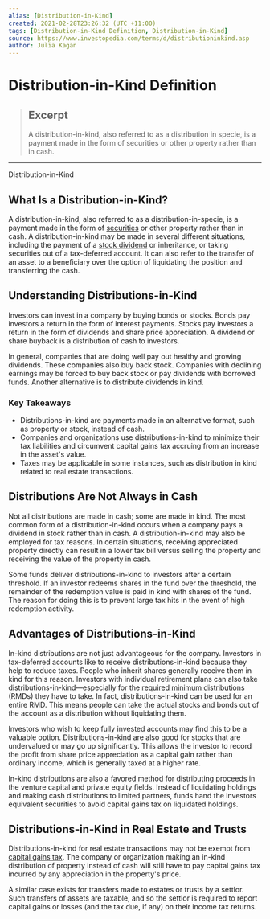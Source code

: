 ```yaml
---
alias: [Distribution-in-Kind]
created: 2021-02-28T23:26:32 (UTC +11:00)
tags: [Distribution-in-Kind Definition, Distribution-in-Kind]
source: https://www.investopedia.com/terms/d/distributioninkind.asp
author: Julia Kagan
---
```


# Distribution-in-Kind Definition

> ## Excerpt
> A distribution-in-kind, also referred to as a distribution in specie, is a payment made in the form of securities or other property rather than in cash.

---

Distribution-in-Kind
## What Is a Distribution-in-Kind?

A distribution-in-kind, also referred to as a distribution-in-specie, is a payment made in the form of [securities](https://www.investopedia.com/terms/s/security.asp) or other property rather than in cash. A distribution-in-kind may be made in several different situations, including the payment of a [stock dividend](https://www.investopedia.com/terms/s/stockdividend.asp) or inheritance, or taking securities out of a tax-deferred account. It can also refer to the transfer of an asset to a beneficiary over the option of liquidating the position and transferring the cash.

## Understanding Distributions-in-Kind

Investors can invest in a company by buying bonds or stocks. Bonds pay investors a return in the form of interest payments. Stocks pay investors a return in the form of dividends and share price appreciation. A dividend or share buyback is a distribution of cash to investors.

In general, companies that are doing well pay out healthy and growing dividends. These companies also buy back stock. Companies with declining earnings may be forced to buy back stock or pay dividends with borrowed funds. Another alternative is to distribute dividends in kind.

### Key Takeaways

-   Distributions-in-kind are payments made in an alternative format, such as property or stock, instead of cash.
-   Companies and organizations use distributions-in-kind to minimize their tax liabilities and circumvent capital gains tax accruing from an increase in the asset's value.
-   Taxes may be applicable in some instances, such as distribution in kind related to real estate transactions.

## Distributions Are Not Always in Cash

Not all distributions are made in cash; some are made in kind. The most common form of a distribution-in-kind occurs when a company pays a dividend in stock rather than in cash. A distribution-in-kind may also be employed for tax reasons. In certain situations, receiving appreciated property directly can result in a lower tax bill versus selling the property and receiving the value of the property in cash.

Some funds deliver distributions-in-kind to investors after a certain threshold. If an investor redeems shares in the fund over the threshold, the remainder of the redemption value is paid in kind with shares of the fund. The reason for doing this is to prevent large tax hits in the event of high redemption activity.

## Advantages of Distributions-in-Kind

In-kind distributions are not just advantageous for the company. Investors in tax-deferred accounts like to receive distributions-in-kind because they help to reduce taxes. People who inherit shares generally receive them in kind for this reason. Investors with individual retirement plans can also take distributions-in-kind—especially for the [required minimum distributions](https://www.investopedia.com/terms/r/requiredminimumdistribution.asp) (RMDs) they have to take. In fact, distributions-in-kind can be used for an entire RMD. This means people can take the actual stocks and bonds out of the account as a distribution without liquidating them.

Investors who wish to keep fully invested accounts may find this to be a valuable option. Distributions-in-kind are also good for stocks that are undervalued or may go up significantly. This allows the investor to record the profit from share price appreciation as a capital gain rather than ordinary income, which is generally taxed at a higher rate.

In-kind distributions are also a favored method for distributing proceeds in the venture capital and private equity fields. Instead of liquidating holdings and making cash distributions to limited partners, funds hand the investors equivalent securities to avoid capital gains tax on liquidated holdings.

## Distributions-in-Kind in Real Estate and Trusts

Distributions-in-kind for real estate transactions may not be exempt from [capital gains tax](https://www.investopedia.com/taxes/capital-gains-tax-101/). The company or organization making an in-kind distribution of property instead of cash will still have to pay capital gains tax incurred by any appreciation in the property's price.

A similar case exists for transfers made to estates or trusts by a settlor. Such transfers of assets are taxable, and so the settlor is required to report capital gains or losses (and the tax due, if any) on their income tax returns.
